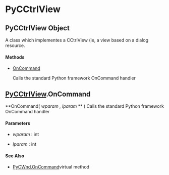 # PyCCtrlView

## PyCCtrlView Object

A class which implementes a CCtrlView \(ie, a view based on a dialog resource\.

#### Methods


  - [OnCommand](PyCCtrlView.md#pycctrlviewoncommand)

    Calls the standard Python framework OnCommand handler&nbsp;


## [PyCCtrlView](#pycctrlview)\.OnCommand

 **OnCommand\( *wparam*  *, lparam* ** \)
Calls the standard Python framework OnCommand handler

#### Parameters


  -  *wparam* : int

    

  -  *lparam* : int

    

#### See Also


  - [PyCWnd\.OnCommand](PyCWnd.md#pycwndoncommand_virtual)virtual method